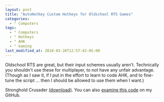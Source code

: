 ```yaml
---
layout: post
title: "AutoHotkey Custom Hotkeys for Oldschool RTS Games"
categories:
  - ° Computers
tags:
  - ° Computers
  - ° Hotkeys
  - ° AHK
  - ° Gaming
last_modified_at: 2018-03-26T12:57:42-05:00
---
```

Oldschool RTS are great, but their input schemes usually aren't. Technically you shouldn't use these for multiplayer, to not have any unfair advantage. (Though as I saw it, if I put in the effort to learn to code AHK, and to fine-tune the script ... then I should be allowed to use them when I want.)

Stronghold Crusader <a href="{{ site.baseurl }}/downloads/Crusader.ahk">(download)</a>. You can also <a href="{{ site.github.repo }}/blob/master/downloads/Crusader.ahk">examine this code</a> on my GitHub.
